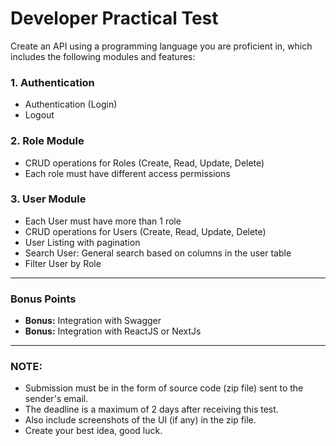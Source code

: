 # Developer Practical Test

Create an API using a programming language you are proficient in, which includes the following modules and features:

### 1. Authentication
* Authentication (Login)
* Logout

### 2. Role Module
* CRUD operations for Roles (Create, Read, Update, Delete)
* Each role must have different access permissions

### 3. User Module
* Each User must have more than 1 role
* CRUD operations for Users (Create, Read, Update, Delete)
* User Listing with pagination
* Search User: General search based on columns in the user table
* Filter User by Role

---

### Bonus Points
* **Bonus:** Integration with Swagger
* **Bonus:** Integration with ReactJS or NextJs

---

### NOTE:
* Submission must be in the form of source code (zip file) sent to the sender's email.
* The deadline is a maximum of 2 days after receiving this test.
* Also include screenshots of the UI (if any) in the zip file.
* Create your best idea, good luck.
